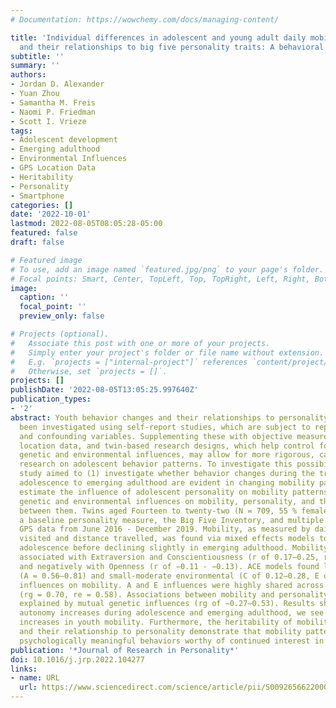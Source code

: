```yaml
---
# Documentation: https://wowchemy.com/docs/managing-content/

title: 'Individual differences in adolescent and young adult daily mobility patterns
  and their relationships to big five personality traits: A behavioral genetic analysis'
subtitle: ''
summary: ''
authors:
- Jordan D. Alexander
- Yuan Zhou
- Samantha M. Freis
- Naomi P. Friedman
- Scott I. Vrieze
tags:
- Adolescent development
- Emerging adulthood
- Environmental Influences
- GPS Location Data
- Heritability
- Personality
- Smartphone
categories: []
date: '2022-10-01'
lastmod: 2022-08-05T08:05:28-05:00
featured: false
draft: false

# Featured image
# To use, add an image named `featured.jpg/png` to your page's folder.
# Focal points: Smart, Center, TopLeft, Top, TopRight, Left, Right, BottomLeft, Bottom, BottomRight.
image:
  caption: ''
  focal_point: ''
  preview_only: false

# Projects (optional).
#   Associate this post with one or more of your projects.
#   Simply enter your project's folder or file name without extension.
#   E.g. `projects = ["internal-project"]` references `content/project/deep-learning/index.md`.
#   Otherwise, set `projects = []`.
projects: []
publishDate: '2022-08-05T13:05:25.997640Z'
publication_types:
- '2'
abstract: Youth behavior changes and their relationships to personality have generally
  been investigated using self-report studies, which are subject to reporting biases
  and confounding variables. Supplementing these with objective measures, like GPS
  location data, and twin-based research designs, which help control for confounding
  genetic and environmental influences, may allow for more rigorous, causally informative
  research on adolescent behavior patterns. To investigate this possibility, this
  study aimed to (1) investigate whether behavior changes during the transition from
  adolescence to emerging adulthood are evident in changing mobility patterns, (2)
  estimate the influence of adolescent personality on mobility patterns, and (3) estimate
  genetic and environmental influences on mobility, personality, and the relationship
  between them. Twins aged Fourteen to twenty-two (N = 709, 55 % female) provided
  a baseline personality measure, the Big Five Inventory, and multiple years of smartphone
  GPS data from June 2016 - December 2019. Mobility, as measured by daily locations
  visited and distance travelled, was found via mixed effects models to increase during
  adolescence before declining slightly in emerging adulthood. Mobility was positively
  associated with Extraversion and Conscientiousness (r of 0.17–0.25, r of 0.10–0.16)
  and negatively with Openness (r of −0.11 - −0.13). ACE models found large genetic
  (A = 0.56–0.81) and small-moderate environmental (C of 0.12–0.28, E of 0.07–0.15)
  influences on mobility. A and E influences were highly shared across mobility measures
  (rg = 0.70, re = 0.58). Associations between mobility and personality were partially
  explained by mutual genetic influences (rg of −0.27–0.53). Results show that as
  autonomy increases during adolescence and emerging adulthood, we see corresponding
  increases in youth mobility. Furthermore, the heritability of mobility patterns
  and their relationship to personality demonstrate that mobility patterns are informative,
  psychologically meaningful behaviors worthy of continued interest in psychology.
publication: '*Journal of Research in Personality*'
doi: 10.1016/j.jrp.2022.104277
links:
- name: URL
  url: https://www.sciencedirect.com/science/article/pii/S0092656622000903
---
```

